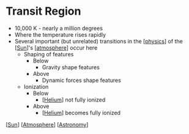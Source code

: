 # Transit Region

- 10,000 K - nearly a million degrees
- Where the temperature rises rapidly
- Several important (but unrelated) transitions in the [[physics]] of the [[Sun]]'s [[atmosphere]] occur here
  - Shaping of features
    - Below
      - Gravity shape features
    - Above
      - Dynamic forces shape features
  - Ionization
    - Below
      - [[Helium]] not fully ionized
    - Above
      - [[Helium]] becomes fully ionized

[[Sun]] [[Atmosphere]] [[Astronomy]]

[//begin]: # "Autogenerated link references for markdown compatibility"
[physics]: physics "Physics"
[Sun]: sun "Sun"
[Atmosphere]: atmosphere "Atmosphere"
[Helium]: helium "Helium"
[Astronomy]: astronomy "Astronomy"
[//end]: # "Autogenerated link references"